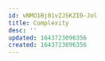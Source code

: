 ```yaml
---
id: vNMO1Bj01vZJSKZI0-Jol
title: Complexity
desc: ''
updated: 1643723096356
created: 1643723096356
---
```


